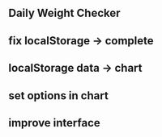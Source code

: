 ## Daily Weight Checker

## fix localStorage -> complete

## localStorage data -> chart

## set options in chart

## improve interface
